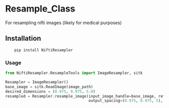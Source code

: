 # Resample_Class

For resampling nifti images (likely for medical purposes)

## Installation

```
    pip install NiftiResampler
```

### Usage

```python
from NiftiResampler.ResampleTools import ImageResampler, sitk

Resampler = ImageResampler()
base_image = sitk.ReadImage(image_path)
desired_dimensions = (0.975, 0.975, 5.0)
resampled = Resampler.resample_image(input_image_handle=base_image, ref_resampling_handle=None,
                                     output_spacing=(0.975, 0.975, 5), interpolator='Linear', empty_value=-1024)
```
